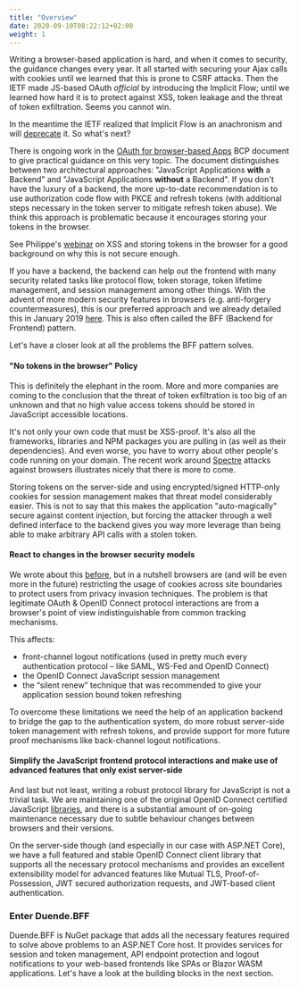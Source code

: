 ```yaml
---
title: "Overview"
date: 2020-09-10T08:22:12+02:00
weight: 1
---
```


Writing a browser-based application is hard, and when it comes to security, the guidance changes every year. It all started with securing your Ajax calls with cookies until we learned that this is prone to CSRF attacks. Then the IETF made JS-based OAuth *official* by introducing the Implicit Flow; until we learned how hard it is to protect against XSS, token leakage and the threat of token exfiltration. Seems you cannot win.

In the meantime the IETF realized that Implicit Flow is an anachronism and will [deprecate](https://datatracker.ietf.org/doc/draft-ietf-oauth-v2-1/) it. So what's next?

There is ongoing work in the [OAuth for browser-based Apps](https://tools.ietf.org/html/draft-ietf-oauth-browser-based-apps) BCP document to give practical guidance on this very topic. The document distinguishes between two architectural approaches: "JavaScript Applications **with** a Backend" and "JavaScript Applications **without** a Backend". If you don't have the luxury of a backend, the more up-to-date recommendation is to use authorization code flow with PKCE and refresh tokens (with additional steps necessary in the token server to mitigate refresh token abuse). We think this approach is problematic because it encourages storing your tokens in the browser.

See Philippe's [webinar](https://pragmaticwebsecurity.com/talks/xssoauth.html) on XSS and storing tokens in the browser for a good background on why this is not secure enough.

If you have a backend, the backend can help out the frontend with many security related tasks like protocol flow, token storage, token lifetime management, and session management among other things. With the advent of more modern security features in browsers (e.g. anti-forgery countermeasures), this is our preferred approach and we already detailed this in January 2019 [here](https://leastprivilege.com/2019/01/18/an-alternative-way-to-secure-spas-with-asp-net-core-openid-connect-oauth-2-0-and-proxykit/). This is also often called the BFF (Backend for Frontend) pattern.

Let's have a closer look at all the problems the BFF pattern solves.

#### "No tokens in the browser" Policy
This is definitely the elephant in the room. More and more companies are coming to the conclusion that the threat of token exfiltration is too big of an unknown and that no high value access tokens should be stored in JavaScript accessible locations.

It's not only your own code that must be XSS-proof. It's also all the frameworks, libraries and NPM packages you are pulling in (as well as their dependencies). And even worse, you have to worry about other people's code running on your domain. The recent work around [Spectre](https://www.securityweek.com/google-releases-poc-exploit-browser-based-spectre-attack) attacks against browsers illustrates nicely that there is more to come.

Storing tokens on the server-side and using encrypted/signed HTTP-only cookies for session management makes that threat model considerably easier. This is not to say that this makes the application "auto-magically" secure against content injection, but forcing the attacker through a well defined interface to the backend gives you way more leverage than being able to make arbitrary API calls with a stolen token.

#### React to changes in the browser security models
We wrote about this [before](https://leastprivilege.com/2020/03/31/spas-are-dead/), but in a nutshell browsers are (and will be even more in the future) restricting the usage of cookies across site boundaries to protect users from privacy invasion techniques. The problem is that legitimate OAuth & OpenID Connect protocol interactions are from a browser's point of view indistinguishable from common tracking mechanisms.

This affects:

- front-channel logout notifications (used in pretty much every authentication protocol – like SAML, WS-Fed and OpenID Connect)
- the OpenID Connect JavaScript session management
- the “silent renew” technique that was recommended to give your application session bound token refreshing

To overcome these limitations we need the help of an application backend to bridge the gap to the authentication system, do more robust server-side token management with refresh tokens, and provide support for more future proof mechanisms like back-channel logout notifications.

#### Simplify the JavaScript frontend protocol interactions and make use of advanced features that only exist server-side
And last but not least, writing a robust protocol library for JavaScript is not a trivial task. We are maintaining one of the original OpenID Connect certified JavaScript [libraries](https://github.com/IdentityModel/oidc-client-js), and there is a substantial amount of on-going maintenance necessary due to subtle behaviour changes between browsers and their versions.

On the server-side though (and especially in our case with ASP.NET Core), we have a full featured and stable OpenID Connect client library that supports all the necessary protocol mechanisms and provides an excellent extensibility model for advanced features like Mutual TLS, Proof-of-Possession, JWT secured authorization requests, and JWT-based client authentication.

### Enter Duende.BFF
Duende.BFF is NuGet package that adds all the necessary features required to solve above problems to an ASP.NET Core host. It provides services for session and token management, API endpoint protection and logout notifications to your web-based frontends like SPAs or Blazor WASM applications. Let's have a look at the building blocks in the next section.
